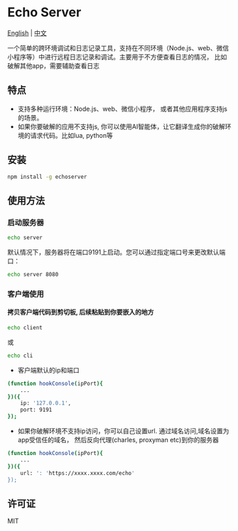 # Echo Server

[English](./README.md) | [中文](./README.zh-CN.md)

一个简单的跨环境调试和日志记录工具，支持在不同环境（Node.js、web、微信小程序等）中进行远程日志记录和调试。主要用于不方便查看日志的情况， 比如破解其他app，需要辅助查看日志

## 特点
- 支持多种运行环境：Node.js、web、微信小程序， 或者其他应用程序支持js的场景。 
- 如果你要破解的应用不支持js, 你可以使用AI智能体，让它翻译生成你的破解环境的请求代码。比如lua, python等

## 安装

```bash
npm install -g echoserver
```

## 使用方法
### 启动服务器
```bash
echo server
```
默认情况下，服务器将在端口9191上启动。您可以通过指定端口号来更改默认端口：

```bash
echo server 8080
```

### 客户端使用
#### 拷贝客户端代码到剪切板, 后续粘贴到你要嵌入的地方
```bash
echo client 
```

或

```bash
echo cli
```



- 客户端默认的ip和端口
```bash
(function hookConsole(ipPort){
    ...
})({
    ip: '127.0.0.1',
    port: 9191
});
```

- 如果你破解环境不支持ip访问，你可以自己设置url. 通过域名访问,域名设置为app受信任的域名， 然后反向代理(charles, proxyman etc)到你的服务器
```bash
(function hookConsole(ipPort){
    ...
})({
    url: ': 'https://xxxx.xxxx.com/echo'
});
```

## 许可证

MIT